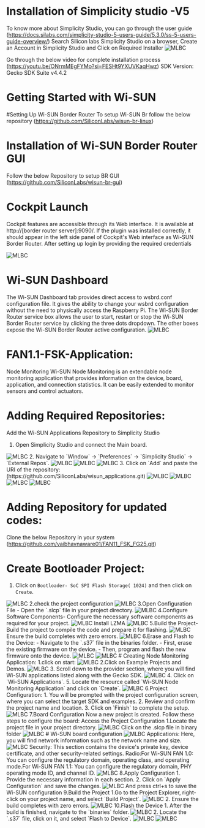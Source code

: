 # Installation of Simplicity studio -V5
To know more about Simplicity Studio, you can go through the user guide
(https://docs.silabs.com/simplicity-studio-5-users-guide/5.3.0/ss-5-users-guide-overview/)
Search Silicon labs Simplicity Studio on a browser,
Create an Account in Simplicity Studio and
Click on Required Installer
<img src="https://github.com/Joswitha-123/wisunreadme/blob/main/Screenshot%202024-05-22%20104138.png" alt="MLBC">

Go through the below video for complete installation process
(https://youtu.be/ONrmMEgFYMo?si=FESHt9YXUVKaqHwz)
SDK Version: Gecko SDK Suite v4.4.2
# Getting Started with Wi-SUN
#Setting Up Wi-SUN Border Router
To setup Wi-SUN Br follow the below repository
(https://github.com/SiliconLabs/wisun-br-linux)
# Installation of Wi-SUN Border Router GUI
Follow the below Repository to setup BR GUI
(https://github.com/SiliconLabs/wisun-br-gui)
# Cockpit Launch

Cockpit features are accessible through its Web interface. It is available at http://[border router server]:9090/.
If the plugin was installed correctly, it should appear in the left side panel of Cockpit's Web interface as Wi-SUN Border Router.
After setting up login by providing the required credentials

<img src="https://github.com/Joswitha-123/wisunreadme/blob/main/Screenshot%202024-05-22%20105145.png" alt="MLBC">

# Wi-SUN Dashboard

The Wi-SUN Dashboard tab provides direct access to wsbrd.conf configuration file. It gives the ability to change your wsbrd configuration without the need to physically access the Raspberry Pi. The Wi-SUN Border Router service box allows the user to start, restart or stop the Wi-SUN Border Router service by clicking the three dots dropdown. The other boxes expose the Wi-SUN Border Router active configuration.
<img src="https://github.com/Joswitha-123/wisunreadme/blob/main/Screenshot%202024-05-22%20105200.png" alt="MLBC">
# FAN1.1-FSK-Application:
Node Monitoring
Wi-SUN Node Monitoring is an extendable node monitoring application that provides information on the device, board, application, and connection statistics. It can be easily extended to monitor sensors and control actuators.
# Adding Required Repositories:
Add the Wi-SUN Applications Repository to Simplicity Studio
1. Open Simplicity Studio and connect the Main board.
<img src="https://github.com/Joswitha-123/wisunreadme/blob/main/Screenshot%202024-05-22%20110119.png" alt="MLBC">
2. Navigate to `Window` -> `Preferences` -> `Simplicity Studio` -> `External Repos`.
<img src="https://github.com/Joswitha-123/wisunreadme/blob/main/Screenshot%202024-05-22%20110129.png" alt="MLBC">
<img src="https://github.com/Joswitha-123/wisunreadme/blob/main/Screenshot%202024-05-22%20110141.png" alt="MLBC">
<img src="https://github.com/Joswitha-123/wisunreadme/blob/main/Screenshot%202024-05-22%20110151.png" alt="MLBC">
3. Click on `Add` and paste the URI of the repository: 
(https://github.com/SiliconLabs/wisun_applications.git)
<img src="https://github.com/Joswitha-123/wisunreadme/blob/main/Screenshot%202024-05-22%20110202.png" alt="MLBC">
<img src="https://github.com/Joswitha-123/wisunreadme/blob/main/Screenshot%202024-05-22%20110212.png" alt="MLBC">
<img src="https://github.com/Joswitha-123/wisunreadme/blob/main/Screenshot%202024-05-22%20110223.png" alt="MLBC">
<img src="https://github.com/Joswitha-123/wisunreadme/blob/main/Screenshot%202024-05-22%20110232.png" alt="MLBC">

# Adding Repository for updated codes:
Clone the below Repository in your system 
(https://github.com/vaibhavnaware01/FAN11_FSK_FG25.git)

# Create Bootloader Project:
1.	Click on `Bootloader- SoC SPI Flash Storage( 1024)` and then click on `Create`.
<img src="https://github.com/Joswitha-123/wisunreadme/blob/main/Screenshot%202024-05-22%20112354.png" alt="MLBC">
2.check the project configuration
<img src="https://github.com/Joswitha-123/wisunreadme/blob/main/Screenshot%202024-05-22%20112402.png" alt="MLBC">
3.Open Configuration File
   - Open the `.slcp` file in your project directory.
<img src="https://github.com/Joswitha-123/wisunreadme/blob/main/Screenshot%202024-05-22%20112412.png" alt="MLBC">
4.Configure Software Components- Configure the necessary software components as required for your project.
<img src="https://github.com/Joswitha-123/wisunreadme/blob/main/Screenshot%202024-05-22%20112421.png" alt="MLBC">
Install LZMA
<img src="https://github.com/Joswitha-123/wisunreadme/blob/main/Screenshot%202024-05-22%20112429.png" alt="MLBC">
5.Build the Project- Build the project to compile the code and prepare it for flashing.
<img src="https://github.com/Joswitha-123/wisunreadme/blob/main/Screenshot%202024-05-22%20112440.png" alt="MLBC">
Ensure the build completes with zero errors.
<img src="https://github.com/Joswitha-123/wisunreadme/blob/main/Screenshot%202024-05-22%20112448.png" alt="MLBC">
6.Erase and Flash to the Device:
   - Navigate to the `.s37` file in the binaries folder.
   - First, erase the existing firmware on the device.
   - Then, program and flash the new firmware onto the device.
<img src="https://github.com/Joswitha-123/wisunreadme/blob/main/Screenshot%202024-05-22%20112502.png" alt="MLBC">
<img src="https://github.com/Joswitha-123/wisunreadme/blob/main/Screenshot%202024-05-22%20112514.png" alt="MLBC">
# Creating Node Monitoring Application:
1.click on start:
<img src="https://github.com/Joswitha-123/wisunreadme/blob/main/Screenshot%202024-05-22%20114557.png" alt="MLBC">
2.Click on Example Projects and Demos.
<img src="https://github.com/Joswitha-123/wisunreadme/blob/main/Screenshot%202024-05-22%20114621.png" alt="MLBC">
3. Scroll down to the provider section, where you will find Wi-SUN applications listed along with the Gecko SDK.
<img src="https://github.com/Joswitha-123/wisunreadme/blob/main/Screenshot%202024-05-22%20114628.png" alt="MLBC">
4. Click on `Wi-SUN Applications`.
5. Locate the resource called `Wi-SUN Node Monitoring Application` and click on `Create`.
<img src="https://github.com/Joswitha-123/wisunreadme/blob/main/Screenshot%202024-05-22%20114638.png" alt="MLBC">
6.Project Configuration:
1. You will be prompted with the project configuration screen, where you can select the target SDK and examples.
2. Review and confirm the project name and location.
3. Click on `Finish` to complete the setup.
<img src="https://github.com/Joswitha-123/wisunreadme/blob/main/Screenshot%202024-05-22%20114645.png" alt="MLBC">
7.Board Configuration
Now a new project is created. Follow these steps to configure the board:
 Access the Project Configuration
1.Locate the project file in your project directory.
<img src="https://github.com/Joswitha-123/wisunreadme/blob/main/Screenshot%202024-05-22%20114655.png" alt="MLBC">
Click on the .slcp file in binary folder
<img src="https://github.com/Joswitha-123/wisunreadme/blob/main/Screenshot%202024-05-22%20114703.png" alt="MLBC">
# Wi-SUN board configuration
<img src="https://github.com/Joswitha-123/wisunreadme/blob/main/Screenshot%202024-05-22%20114715.png" alt="MLBC">
Applications: Here, you will find network information such as the network name and size.
<img src="https://github.com/Joswitha-123/wisunreadme/blob/main/Screenshot%202024-05-22%20114721.png" alt="MLBC">
Security: This section contains the device's private key, device certificate, and other security-related settings.
Radio:For Wi-SUN FAN 1.0: You can configure the regulatory domain, operating class, and operating mode.For Wi-SUN FAN 1.1: You can configure the regulatory domain, PHY operating mode ID, and channel ID.
<img src="https://github.com/Joswitha-123/wisunreadme/blob/main/Screenshot%202024-05-22%20114730.png" alt="MLBC">
 8.Apply Configuration
1. Provide the necessary information in each section.
2. Click on `Apply Configuration` and save the changes.
<img src="https://github.com/Joswitha-123/wisunreadme/blob/main/Screenshot%202024-05-22%20114752.png" alt="MLBC">
And press ctrl+s to save the Wi-SUN configuration
9.Build the Project 1.Go to the Project Explorer, right-click on your project name, and select `Build Project`.
<img src="https://github.com/Joswitha-123/wisunreadme/blob/main/Screenshot%202024-05-22%20114800.png" alt="MLBC">
2. Ensure the build completes with zero errors.
<img src="https://github.com/Joswitha-123/wisunreadme/blob/main/Screenshot%202024-05-22%20114807.png" alt="MLBC">
10.Flash the Device
1.	After the build is finished, navigate to the `binaries` folder.
<img src="https://github.com/Joswitha-123/wisunreadme/blob/main/Screenshot%202024-05-22%20114831.png" alt="MLBC">
2. Locate the `.s37` file, click on it, and select `Flash to Device`.
<img src="https://github.com/Joswitha-123/wisunreadme/blob/main/Screenshot%202024-05-22%20114840.png" alt="MLBC">
<img src="https://github.com/Joswitha-123/wisunreadme/blob/main/Screenshot%202024-05-22%20114847.png" alt="MLBC">

